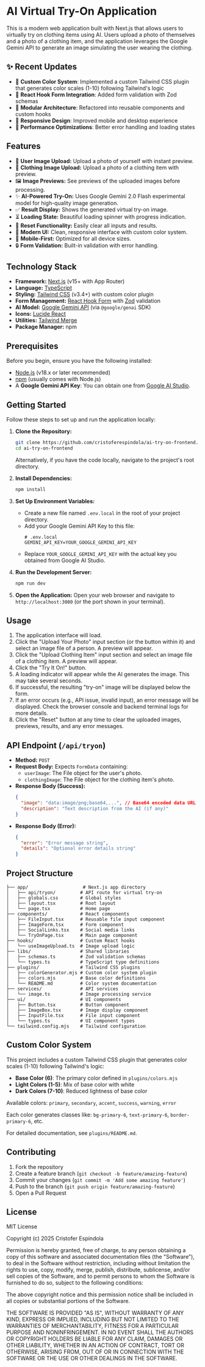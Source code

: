 # AI Virtual Try-On Application

This is a modern web application built with Next.js that allows users to
virtually try on clothing items using AI. Users upload a photo of themselves and
a photo of a clothing item, and the application leverages the Google Gemini API
to generate an image simulating the user wearing the clothing.

## ✨ Recent Updates

- 🎨 **Custom Color System**: Implemented a custom Tailwind CSS plugin that
  generates color scales (1-10) following Tailwind's logic
- 🔧 **React Hook Form Integration**: Added form validation with Zod schemas
- 🎯 **Modular Architecture**: Refactored into reusable components and custom
  hooks
- 📱 **Responsive Design**: Improved mobile and desktop experience
- 🚀 **Performance Optimizations**: Better error handling and loading states

## Features

- 👤 **User Image Upload:** Upload a photo of yourself with instant preview.
- 👕 **Clothing Image Upload:** Upload a photo of a clothing item with preview.
- 🖼️ **Image Previews:** See previews of the uploaded images before processing.
- ✨ **AI-Powered Try-On:** Uses Google Gemini 2.0 Flash experimental model for
  high-quality image generation.
- ✅ **Result Display:** Shows the generated virtual try-on image.
- ⏳ **Loading State:** Beautiful loading spinner with progress indication.
- 🔄 **Reset Functionality:** Easily clear all inputs and results.
- 🎨 **Modern UI:** Clean, responsive interface with custom color system.
- 📱 **Mobile-First:** Optimized for all device sizes.
- 🔒 **Form Validation:** Built-in validation with error handling.

## Technology Stack

- **Framework:** [Next.js](https://nextjs.org/) (v15+ with App Router)
- **Language:** [TypeScript](https://www.typescriptlang.org/)
- **Styling:** [Tailwind CSS](https://tailwindcss.com/) (v3.4+) with custom
  color plugin
- **Form Management:** [React Hook Form](https://react-hook-form.com/) with
  [Zod](https://zod.dev/) validation
- **AI Model:** [Google Gemini API](https://ai.google.dev/gemini-api) (via
  `@google/genai` SDK)
- **Icons:** [Lucide React](https://lucide.dev/)
- **Utilities:** [Tailwind Merge](https://github.com/dcastil/tailwind-merge)
- **Package Manager:** npm

## Prerequisites

Before you begin, ensure you have the following installed:

- [Node.js](https://nodejs.org/) (v18.x or later recommended)
- [npm](https://www.npmjs.com/) (usually comes with Node.js)
- A **Google Gemini API Key**: You can obtain one from
  [Google AI Studio](https://aistudio.google.com/app/apikey).

## Getting Started

Follow these steps to set up and run the application locally:

1.  **Clone the Repository:**

    ```bash
    git clone https://github.com/cristoferespindola/ai-try-on-frontend.git
    cd ai-try-on-frontend
    ```

    Alternatively, if you have the code locally, navigate to the project's root
    directory.

2.  **Install Dependencies:**

    ```bash
    npm install
    ```

3.  **Set Up Environment Variables:**
    - Create a new file named `.env.local` in the root of your project
      directory.
    - Add your Google Gemini API Key to this file:
      ```plaintext
      # .env.local
      GEMINI_API_KEY=YOUR_GOOGLE_GEMINI_API_KEY
      ```
    - Replace `YOUR_GOOGLE_GEMINI_API_KEY` with the actual key you obtained from
      Google AI Studio.

4.  **Run the Development Server:**

    ```bash
    npm run dev
    ```

5.  **Open the Application:** Open your web browser and navigate to
    `http://localhost:3000` (or the port shown in your terminal).

## Usage

1.  The application interface will load.
2.  Click the "Upload Your Photo" input section (or the button within it) and
    select an image file of a person. A preview will appear.
3.  Click the "Upload Clothing Item" input section and select an image file of a
    clothing item. A preview will appear.
4.  Click the "Try It On!" button.
5.  A loading indicator will appear while the AI generates the image. This may
    take several seconds.
6.  If successful, the resulting "try-on" image will be displayed below the
    form.
7.  If an error occurs (e.g., API issue, invalid input), an error message will
    be displayed. Check the browser console and backend terminal logs for more
    details.
8.  Click the "Reset" button at any time to clear the uploaded images, previews,
    results, and any error messages.

## API Endpoint (`/api/tryon`)

- **Method:** `POST`
- **Request Body:** Expects `FormData` containing:
  - `userImage`: The File object for the user's photo.
  - `clothingImage`: The File object for the clothing item's photo.
- **Response Body (Success):**
  ```json
  {
    "image": "data:image/png;base64,...", // Base64 encoded data URL of the generated image
    "description": "Text description from the AI (if any)"
  }
  ```
- **Response Body (Error):**
  ```json
  {
    "error": "Error message string",
    "details": "Optional error details string"
  }
  ```

## Project Structure

```
├── app/                    # Next.js app directory
│   ├── api/tryon/         # API route for virtual try-on
│   ├── globals.css        # Global styles
│   ├── layout.tsx         # Root layout
│   └── page.tsx           # Home page
├── components/            # React components
│   ├── FileInput.tsx      # Reusable file input component
│   ├── ImageForm.tsx      # Form component
│   ├── SocialLinks.tsx    # Social media links
│   └── TryOnPage.tsx      # Main page component
├── hooks/                 # Custom React hooks
│   └── useImageUpload.ts  # Image upload logic
├── libs/                  # Shared libraries
│   ├── schemas.ts         # Zod validation schemas
│   └── types.ts           # TypeScript type definitions
├── plugins/               # Tailwind CSS plugins
│   ├── colorGenerator.mjs # Custom color system plugin
│   ├── colors.mjs         # Base color definitions
│   └── README.md          # Color system documentation
├── services/              # API services
│   └── image.ts           # Image processing service
├── ui/                    # UI components
│   ├── Button.tsx         # Button component
│   ├── ImageBox.tsx       # Image display component
│   ├── InputFile.tsx      # File input component
│   └── types.ts           # UI component types
└── tailwind.config.mjs    # Tailwind configuration
```

## Custom Color System

This project includes a custom Tailwind CSS plugin that generates color scales
(1-10) following Tailwind's logic:

- **Base Color (6)**: The primary color defined in `plugins/colors.mjs`
- **Light Colors (1-5)**: Mix of base color with white
- **Dark Colors (7-10)**: Reduced lightness of base color

Available colors: `primary`, `secondary`, `accent`, `success`, `warning`,
`error`

Each color generates classes like: `bg-primary-6`, `text-primary-6`,
`border-primary-6`, etc.

For detailed documentation, see `plugins/README.md`.

## Contributing

1. Fork the repository
2. Create a feature branch (`git checkout -b feature/amazing-feature`)
3. Commit your changes (`git commit -m 'Add some amazing feature'`)
4. Push to the branch (`git push origin feature/amazing-feature`)
5. Open a Pull Request

## License

MIT License

Copyright (c) 2025 Cristofer Espindola

Permission is hereby granted, free of charge, to any person obtaining a copy of
this software and associated documentation files (the "Software"), to deal in
the Software without restriction, including without limitation the rights to
use, copy, modify, merge, publish, distribute, sublicense, and/or sell copies of
the Software, and to permit persons to whom the Software is furnished to do so,
subject to the following conditions:

The above copyright notice and this permission notice shall be included in all
copies or substantial portions of the Software.

THE SOFTWARE IS PROVIDED "AS IS", WITHOUT WARRANTY OF ANY KIND, EXPRESS OR
IMPLIED, INCLUDING BUT NOT LIMITED TO THE WARRANTIES OF MERCHANTABILITY, FITNESS
FOR A PARTICULAR PURPOSE AND NONINFRINGEMENT. IN NO EVENT SHALL THE AUTHORS OR
COPYRIGHT HOLDERS BE LIABLE FOR ANY CLAIM, DAMAGES OR OTHER LIABILITY, WHETHER
IN AN ACTION OF CONTRACT, TORT OR OTHERWISE, ARISING FROM, OUT OF OR IN
CONNECTION WITH THE SOFTWARE OR THE USE OR OTHER DEALINGS IN THE SOFTWARE.

